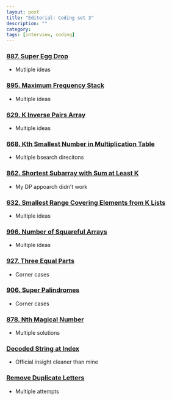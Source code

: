```yaml
---
layout: post
title: "Editorial: Coding set 3" 
description: ""
category: 
tags: [interview, coding]
---
```


### [887. Super Egg Drop](https://leetcode.com/submissions/detail/341243104/)
* Mutliple ideas

### [895. Maximum Frequency Stack](https://leetcode.com/submissions/detail/341963448/)
* Multiple ideas

### [629. K Inverse Pairs Array](https://leetcode.com/submissions/detail/341908617/)
* Multiple ideas

### [668. Kth Smallest Number in Multiplication Table](https://leetcode.com/submissions/detail/341999024/)
* Multiple bsearch direcitons

### [862. Shortest Subarray with Sum at Least K](https://leetcode.com/submissions/detail/342234445/)
* My DP appoarch didn't work

### [632. Smallest Range Covering Elements from K Lists](https://leetcode.com/submissions/detail/342275115/)
* Multiple ideas

### [996. Number of Squareful Arrays](https://leetcode.com/submissions/detail/342627555/)
* Multiple ideas

### [927. Three Equal Parts](https://leetcode.com/submissions/detail/344236760/)
* Corner cases

### [906. Super Palindromes](https://leetcode.com/submissions/detail/344325721/)
* Corner cases

### [878. Nth Magical Number](https://leetcode.com/submissions/detail/344448860/)
* Multiple solutions

### [Decoded String at Index](https://leetcode.com/submissions/detail/397841791/)
* Official insight cleaner than mine

### [Remove Duplicate Letters](https://leetcode.com/submissions/detail/401547022/)
* Multiple attempts
